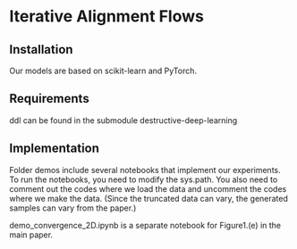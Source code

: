 # Iterative Alignment Flows



## Installation

Our models are based on scikit-learn and PyTorch.

## Requirements

ddl can be found in the submodule destructive-deep-learning

## Implementation

Folder demos include several notebooks that implement our experiments. To run the notebooks, you need to modify the sys.path. You also need to comment out the codes where we load the data and uncomment the codes where we make the data. (Since the truncated data can vary, the generated samples can vary from the paper.)

demo_convergence_2D.ipynb is a separate notebook for Figure1.(e) in the main paper.
